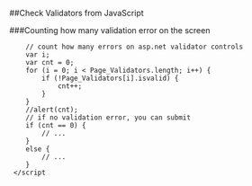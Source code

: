 
##Check Validators from JavaScript

###Counting how many validation error on the screen
```asp.net
 	// count how many errors on asp.net validator controls
 	var i;
 	var cnt = 0;
 	for (i = 0; i < Page_Validators.length; i++) {
 		if (!Page_Validators[i].isvalid) {
 			cnt++;
 		}
 	}
 	//alert(cnt);
 	// if no validation error, you can submit
 	if (cnt == 0) {
 		// ...
 	}
 	else {
 		// ...
 	}   
 </script
 ```



